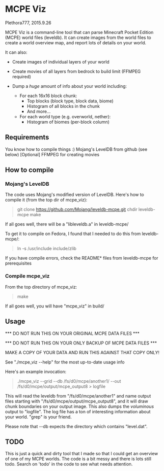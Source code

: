 # MCPE Viz
Plethora777, 2015.9.26

MCPE Viz is a command-line tool that can parse Minecraft Pocket Edition (MCPE) world files (leveldb).  It can create images from the world files to create a world overview map, and report lots of details on your world.

It can also:

* Create images of individual layers of your world

* Create movies of all layers from bedrock to build limit (FFMPEG required)

* Dump a *huge* amount of info about your world including:
  * For each 16x16 block chunk:
    * Top blocks (block type, block data, biome)
    * Histogram of all blocks in the chunk
    * And more...
  * For each world type (e.g. overworld, nether):
    * Histogram of biomes (per-block column)


## Requirements

You know how to compile things :)
Mojang's LevelDB from github (see below)
[Optional] FFMPEG for creating movies


## How to compile

### Mojang's LevelDB

The code uses Mojang's modified version of LevelDB.  Here's how to compile it (from the top dir of mcpe_viz):

> git clone https://github.com/Mojang/leveldb-mcpe.git
> chdir leveldb-mcpe
> make

If all goes well, there will be a "libleveldb.a" in leveldb-mcpe/

To get it to compile on Fedora, I found that I needed to do this from leveldb-mcpe/:

> ln -s /usr/include include/zlib

If you have compile errors, check the README* files from leveldb-mcpe for prerequisites

### Compile mcpe_viz

From the top directory of mcpe_viz:

> make

If all goes well, you will have "mcpe_viz" in build/


## Usage

*** DO NOT RUN THIS ON YOUR ORIGINAL MCPE DATA FILES ***

*** DO NOT RUN THIS ON YOUR ONLY BACKUP OF MCPE DATA FILES ***

MAKE A COPY OF YOUR DATA AND RUN THIS AGAINST THAT COPY ONLY!

See "./mcpe_viz --help" for the most up-to-date usage info

Here's an example invocation:

> ./mcpe_viz --grid --db /fs/d0/mcpe/another1/ --out /fs/d0/mcpe/output/mcpe_output8 > logfile

This will read the leveldb from "/fs/d0/mcpe/another1" and name output files starting with "/fs/d0/mcpe/output/mcpe_output8", and it will draw chunk boundaries on your output image.  This also dumps the *voluminous* output to "logfile".  The log file has a ton of interesting information about your world.  "grep" is your friend.

Please note that --db expects the directory which contains "level.dat".


## TODO

This is just a quick and dirty tool that I made so that I could get an overview of one of my MCPE worlds.  The code is a bit messy and there is lots still todo.  Search on 'todo' in the code to see what needs attention.
